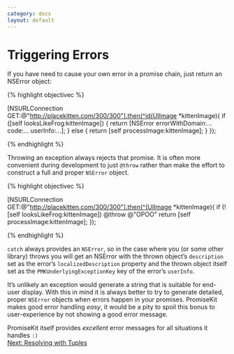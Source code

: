 ```yaml
---
category: docs
layout: default
---
```


<h1>Triggering Errors</h1>

If you have need to cause your own error in a promise chain, just return an NSError object:

{% highlight objectivec %}

[NSURLConnection GET:@"http://placekitten.com/300/300"].then(^id(UIImage *kittenImage){
    if ([self looksLikeFrog:kittenImage]) {
        return [NSError errorWithDomain:… code:… userInfo:…];
    } else {
        return [self processImage:kittenImage];
    }
});

{% endhighlight %}

Throwing an exception always rejects that promise. It is often more convenient during development to just `@throw` rather than make the effort to construct a full and proper `NSError` object.

{% highlight objectivec %}

[NSURLConnection GET:@"http://placekitten.com/300/300"].then(^(UIImage *kittenImage){
    if (![self looksLikeFrog:kittenImage])
        @throw @"OPOO"
    return [self processImage:kittenImage];
});

{% endhighlight %}

`catch` always provides an `NSError`, so in the case where you (or some other library) throws you will get an NSError with the thrown object’s `description` set as the error’s `localizedDescription` property and the thrown object itself set as the  `PMKUnderlyingExceptionKey` key of the error’s `userInfo`.

It’s unlikely an exception would generate a string that is suitable for end-user display. With this in mind it is always better to try to generate detailed, proper `NSError` objects when errors happen in your promises. PromiseKit makes good error handling *easy*, it would be a pity to spoil this bonus to user-experience by not showing a good error message.

<aside>PromiseKit itself provides <i>excellent</i> error messages for all situations it handles <code>:)</code></aside>

<div><a class="pagination" href="/tuples">Next: Resolving with Tuples</a></div>
